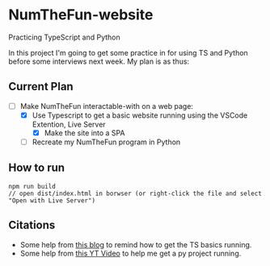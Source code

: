 # NumTheFun-website
Practicing TypeScript and Python

In this project I'm going to get some practice in for using TS and Python before some interviews next week. My plan is as thus:

## Current Plan
- [ ] Make NumTheFun interactable-with on a web page:
  - [x] Use Typescript to get a basic website running using the VSCode Extention, Live Server
    - [x] Make the site into a SPA
  - [ ] Recreate my NumTheFun program in Python

## How to run
```
npm run build
// open dist/index.html in borwser (or right-click the file and select "Open with Live Server")
```

## Citations
- Some help from [this blog][1] to remind how to get the TS basics running.
- Some help from [this YT Video][1] to help me get a py project running.

[1]: https://levelup.gitconnected.com/hello-world-starting-a-web-app-from-a-blank-canvas-9b73fa2cb7e6
[2]: https://www.youtube.com/watch?v=8ext9G7xspg&t=5236s